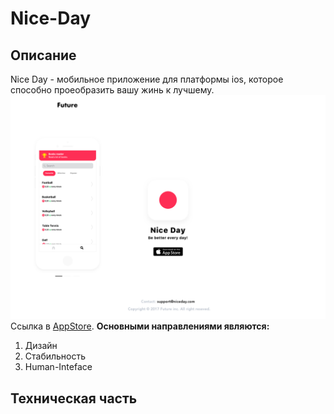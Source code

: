 # Nice-Day
## Описание
Nice Day - мобильное приложение для платформы ios, которое способно проеобразить вашу жинь к лучшему.
![Alt text](img.png?raw=true "Optional Title")
Ссылка в [AppStore](https://apps.apple.com/ru/app/nice-day-be-better-every-day/id1310684263?l=en). 
**Основными направлениями являются:**
1. Дизайн
2. Стабильность 
3. Human-Inteface
## Техническая часть

